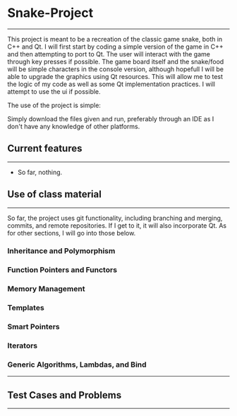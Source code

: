 # Snake-Project

-----


This project is meant to be a recreation of the classic game snake, both in C++ and Qt. I will first start by coding a simple version of the
game in C++ and then attempting to port to Qt. The user will interact with the game through key presses if possible. The game board itself
and the snake/food will be simple characters in the console version, although hopefull I will be able to upgrade the graphics using Qt
resources. This will allow me to test the logic of my code as well as some Qt implementation practices. I will attempt to use the ui if
possible.

The use of the project is simple:

Simply download the files given and run, preferably through an IDE as I don't have any knowledge of other platforms.

## Current features
--------
- So far, nothing.

## Use of class material
--------
So far, the project uses git functionality, including branching and merging, commits, and remote repositories. If I get to it, it will also
incorporate Qt. As for other sections, I will go into those below.

### Inheritance and Polymorphism

### Function Pointers and Functors

### Memory Management

### Templates

### Smart Pointers

### Iterators

### Generic Algorithms, Lambdas, and Bind

----------
## Test Cases and Problems
----------




